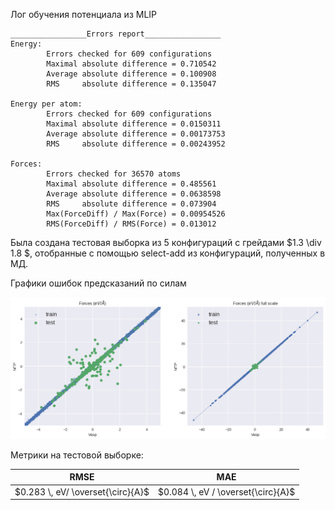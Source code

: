 Лог обучения потенциала из MLIP

```
_________________Errors report_________________
Energy:
        Errors checked for 609 configurations
        Maximal absolute difference = 0.710542
        Average absolute difference = 0.100908
        RMS     absolute difference = 0.135047

Energy per atom:
        Errors checked for 609 configurations
        Maximal absolute difference = 0.0150311
        Average absolute difference = 0.00173753
        RMS     absolute difference = 0.00243952

Forces:
        Errors checked for 36570 atoms
        Maximal absolute difference = 0.485561
        Average absolute difference = 0.0638598
        RMS     absolute difference = 0.073904
        Max(ForceDiff) / Max(Force) = 0.00954526
        RMS(ForceDiff) / RMS(Force) = 0.013012
```

Была создана тестовая выборка из 5 конфигураций с грейдами $1.3 \div 1.8 $, отобранные с помощью select-add из конфигураций, полученных в МД.

Графики ошибок предсказаний по силам

![](./imgs/forces.png)

Метрики на тестовой выборке:

| RMSE| MAE|
|--|--|
| $0.283 \, eV/ \overset{\circ}{A}$| $0.084 \, eV / \overset{\circ}{A}$|

